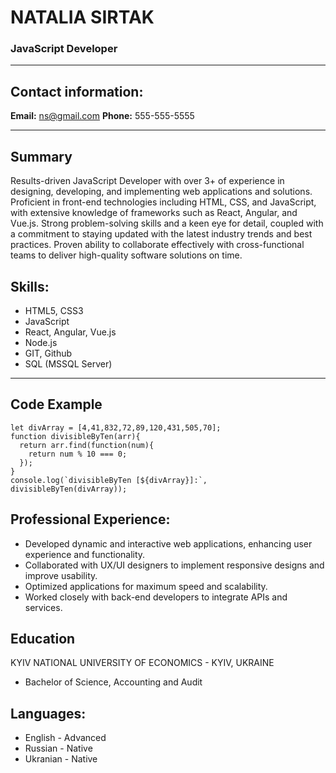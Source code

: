 # NATALIA SIRTAK

### JavaScript Developer

---

## Contact information:

**Email:** ns@gmail.com
**Phone:** 555-555-5555

---

## Summary

Results-driven JavaScript Developer with over 3+ of experience in designing, developing, and implementing web applications and solutions. Proficient in front-end technologies including HTML, CSS, and JavaScript, with extensive knowledge of frameworks such as React, Angular, and Vue.js. Strong problem-solving skills and a keen eye for detail, coupled with a commitment to staying updated with the latest industry trends and best practices. Proven ability to collaborate effectively with cross-functional teams to deliver high-quality software solutions on time.


## Skills:

- HTML5, CSS3
- JavaScript
- React, Angular, Vue.js
- Node.js
- GIT, Github
- SQL (MSSQL Server)

---

## Code Example

```
let divArray = [4,41,832,72,89,120,431,505,70];
function divisibleByTen(arr){
  return arr.find(function(num){
    return num % 10 === 0;
  });
}
console.log(`divisibleByTen [${divArray}]:`, divisibleByTen(divArray));
```

## Professional Experience:

- Developed dynamic and interactive web applications, enhancing user experience and functionality.
- Collaborated with UX/UI designers to implement responsive designs and improve usability.
- Optimized applications for maximum speed and scalability.
- Worked closely with back-end developers to integrate APIs and services.

## Education

KYIV NATIONAL UNIVERSITY OF ECONOMICS - KYIV, UKRAINE
- Bachelor of Science, Accounting and Audit

## Languages:

- English - Advanced
- Russian - Native
- Ukranian - Native